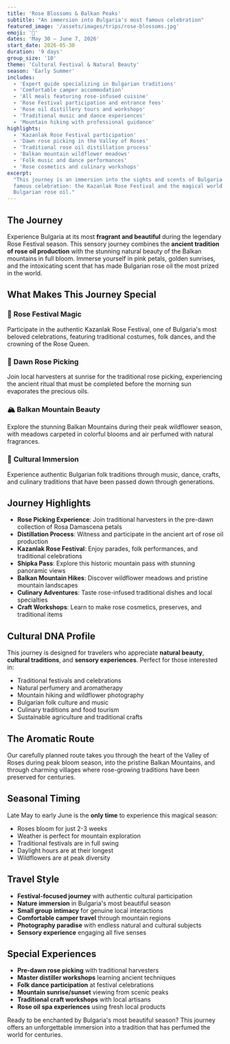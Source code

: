```yaml
---
title: 'Rose Blossoms & Balkan Peaks'
subtitle: "An immersion into Bulgaria's most famous celebration"
featured_image: '/assets/images/trips/rose-blossoms.jpg'
emoji: '🌹'
dates: 'May 30 – June 7, 2026'
start_date: 2026-05-30
duration: '9 days'
group_size: '10'
theme: 'Cultural Festival & Natural Beauty'
season: 'Early Summer'
includes:
  - 'Expert guide specializing in Bulgarian traditions'
  - 'Comfortable camper accommodation'
  - 'All meals featuring rose-infused cuisine'
  - 'Rose Festival participation and entrance fees'
  - 'Rose oil distillery tours and workshops'
  - 'Traditional music and dance experiences'
  - 'Mountain hiking with professional guidance'
highlights:
  - 'Kazanlak Rose Festival participation'
  - 'Dawn rose picking in the Valley of Roses'
  - 'Traditional rose oil distillation process'
  - 'Balkan mountain wildflower meadows'
  - 'Folk music and dance performances'
  - 'Rose cosmetics and culinary workshops'
excerpt:
  "This journey is an immersion into the sights and scents of Bulgaria's most
  famous celebration: the Kazanlak Rose Festival and the magical world of
  Bulgarian rose oil."
---
```


## The Journey

Experience Bulgaria at its most **fragrant and beautiful** during the legendary
Rose Festival season. This sensory journey combines the **ancient tradition of
rose oil production** with the stunning natural beauty of the Balkan mountains
in full bloom. Immerse yourself in pink petals, golden sunrises, and the
intoxicating scent that has made Bulgarian rose oil the most prized in the
world.

## What Makes This Journey Special

### 🌹 **Rose Festival Magic**

Participate in the authentic Kazanlak Rose Festival, one of Bulgaria's most
beloved celebrations, featuring traditional costumes, folk dances, and the
crowning of the Rose Queen.

### 🌅 **Dawn Rose Picking**

Join local harvesters at sunrise for the traditional rose picking, experiencing
the ancient ritual that must be completed before the morning sun evaporates the
precious oils.

### 🏔️ **Balkan Mountain Beauty**

Explore the stunning Balkan Mountains during their peak wildflower season, with
meadows carpeted in colorful blooms and air perfumed with natural fragrances.

### 🎵 **Cultural Immersion**

Experience authentic Bulgarian folk traditions through music, dance, crafts, and
culinary traditions that have been passed down through generations.

## Journey Highlights

- **Rose Picking Experience**: Join traditional harvesters in the pre-dawn
  collection of Rosa Damascena petals
- **Distillation Process**: Witness and participate in the ancient art of rose
  oil production
- **Kazanlak Rose Festival**: Enjoy parades, folk performances, and traditional
  celebrations
- **Shipka Pass**: Explore this historic mountain pass with stunning panoramic
  views
- **Balkan Mountain Hikes**: Discover wildflower meadows and pristine mountain
  landscapes
- **Culinary Adventures**: Taste rose-infused traditional dishes and local
  specialties
- **Craft Workshops**: Learn to make rose cosmetics, preserves, and traditional
  items

## Cultural DNA Profile

This journey is designed for travelers who appreciate **natural beauty**,
**cultural traditions**, and **sensory experiences**. Perfect for those
interested in:

- Traditional festivals and celebrations
- Natural perfumery and aromatherapy
- Mountain hiking and wildflower photography
- Bulgarian folk culture and music
- Culinary traditions and food tourism
- Sustainable agriculture and traditional crafts

## The Aromatic Route

Our carefully planned route takes you through the heart of the Valley of Roses
during peak bloom season, into the pristine Balkan Mountains, and through
charming villages where rose-growing traditions have been preserved for
centuries.

## Seasonal Timing

Late May to early June is the **only time** to experience this magical season:

- Roses bloom for just 2-3 weeks
- Weather is perfect for mountain exploration
- Traditional festivals are in full swing
- Daylight hours are at their longest
- Wildflowers are at peak diversity

## Travel Style

- **Festival-focused journey** with authentic cultural participation
- **Nature immersion** in Bulgaria's most beautiful season
- **Small group intimacy** for genuine local interactions
- **Comfortable camper travel** through mountain regions
- **Photography paradise** with endless natural and cultural subjects
- **Sensory experience** engaging all five senses

## Special Experiences

- **Pre-dawn rose picking** with traditional harvesters
- **Master distiller workshops** learning ancient techniques
- **Folk dance participation** at festival celebrations
- **Mountain sunrise/sunset** viewing from scenic peaks
- **Traditional craft workshops** with local artisans
- **Rose oil spa experiences** using fresh local products

Ready to be enchanted by Bulgaria's most beautiful season? This journey offers
an unforgettable immersion into a tradition that has perfumed the world for
centuries.
